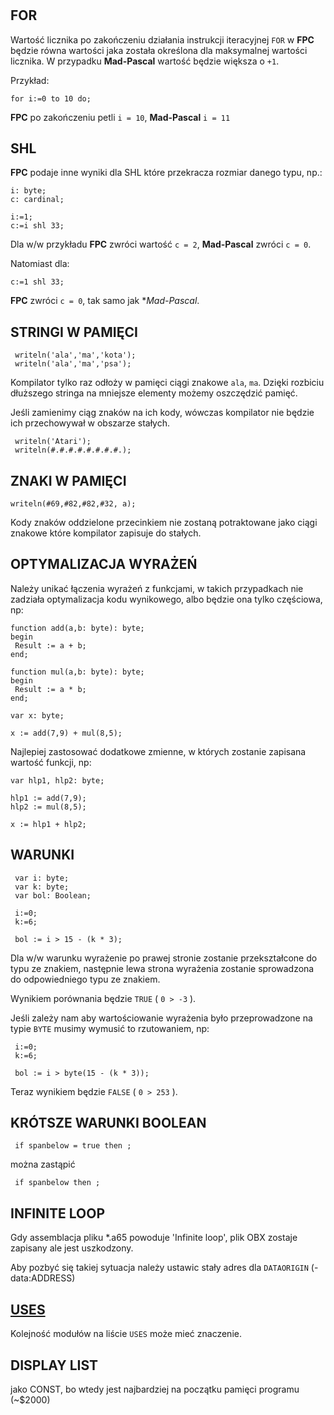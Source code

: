 #

## FOR

Wartość licznika po zakończeniu działania instrukcji iteracyjnej `FOR` w **FPC** będzie równa wartości jaka została określona dla maksymalnej wartości licznika. W przypadku **Mad-Pascal** wartość będzie większa o `+1`.

Przykład:
```delphi
for i:=0 to 10 do;
```

**FPC** po zakończeniu petli `i = 10`, **Mad-Pascal** `i = 11`

## SHL

**FPC** podaje inne wyniki dla SHL które przekracza rozmiar danego typu, np.:

```delphi
i: byte;
c: cardinal;

i:=1;
c:=i shl 33;
```

Dla w/w przykładu **FPC** zwróci wartość `c = 2`, **Mad-Pascal** zwróci `c = 0`.

Natomiast dla:
```delphi
c:=1 shl 33;
```

**FPC** zwróci `c = 0`, tak samo jak **Mad-Pascal*.


## STRINGI W PAMIĘCI

```delphi
 writeln('ala','ma','kota');
 writeln('ala','ma','psa');
```

Kompilator tylko raz odłoży w pamięci ciągi znakowe `ala`, `ma`. Dzięki rozbiciu dłuższego stringa na mniejsze elementy możemy oszczędzić pamięć.

Jeśli zamienimy ciąg znaków na ich kody, wówczas kompilator nie będzie ich przechowywał w obszarze stałych.

```delphi
 writeln('Atari');
 writeln(#.#.#.#.#.#.#.#.);
```


## ZNAKI W PAMIĘCI

```delphi
writeln(#69,#82,#82,#32, a);
```
Kody znaków oddzielone przecinkiem nie zostaną potraktowane jako ciągi znakowe które kompilator zapisuje do stałych.


## OPTYMALIZACJA WYRAŻEŃ

Należy unikać łączenia wyrażeń z funkcjami, w takich przypadkach nie zadziała optymalizacja kodu wynikowego, albo będzie ona tylko częściowa, np:

```delphi
function add(a,b: byte): byte;
begin
 Result := a + b;
end;

function mul(a,b: byte): byte;
begin
 Result := a * b;
end;

var x: byte;

x := add(7,9) + mul(8,5);
```

Najlepiej zastosować dodatkowe zmienne, w których zostanie zapisana wartość funkcji, np:

```delphi
var hlp1, hlp2: byte;

hlp1 := add(7,9);
hlp2 := mul(8,5);

x := hlp1 + hlp2;
```

## WARUNKI

```delphi
 var i: byte;
 var k: byte;
 var bol: Boolean;
 
 i:=0;
 k:=6;

 bol := i > 15 - (k * 3);
```

Dla w/w warunku wyrażenie po prawej stronie zostanie przekształcone do typu ze znakiem, następnie lewa strona wyrażenia zostanie sprowadzona do odpowiedniego typu ze znakiem.

Wynikiem porównania będzie `TRUE` ( `0 > -3` ).

Jeśli zależy nam aby wartościowanie wyrażenia było przeprowadzone na typie `BYTE` musimy wymusić to rzutowaniem, np:

```delphi
 i:=0;
 k:=6;
 
 bol := i > byte(15 - (k * 3));
```

Teraz wynikiem będzie `FALSE` ( `0 > 253` ).


## KRÓTSZE WARUNKI BOOLEAN

```delphi
 if spanbelow = true then ;
```

można zastąpić

```delphi
 if spanbelow then ;
```

## INFINITE LOOP

Gdy assemblacja pliku *.a65 powoduje 'Infinite loop', plik OBX zostaje zapisany ale jest uszkodzony.

Aby pozbyć się takiej sytuacja należy ustawic stały adres dla `DATAORIGIN` (-data:ADDRESS)


## [USES](../moduly/#uses)

Kolejność modułów na liście `USES` może mieć znaczenie.


## DISPLAY LIST

jako CONST, bo wtedy jest najbardziej na początku pamięci programu (~$2000)

